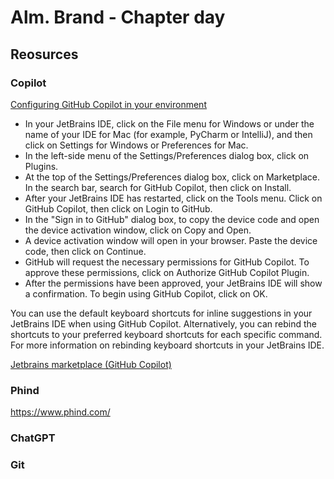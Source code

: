 # Alm. Brand - Chapter day

## Reosurces

### Copilot

[Configuring GitHub Copilot in your environment](https://docs.github.com/en/copilot/configuring-github-copilot/configuring-github-copilot-in-your-environment)

- In your JetBrains IDE, click on the File menu for Windows or under the name of your IDE for Mac (for example, PyCharm or IntelliJ), and then click on Settings for Windows or Preferences for Mac.
- In the left-side menu of the Settings/Preferences dialog box, click on Plugins.
- At the top of the Settings/Preferences dialog box, click on Marketplace. In the search bar, search for GitHub Copilot, then click on Install.
- After your JetBrains IDE has restarted, click on the Tools menu. Click on GitHub Copilot, then click on Login to GitHub.
- In the "Sign in to GitHub" dialog box, to copy the device code and open the device activation window, click on Copy and Open.
- A device activation window will open in your browser. Paste the device code, then click on Continue.
- GitHub will request the necessary permissions for GitHub Copilot. To approve these permissions, click on Authorize GitHub Copilot Plugin.
- After the permissions have been approved, your JetBrains IDE will show a confirmation. To begin using GitHub Copilot, click on OK.

You can use the default keyboard shortcuts for inline suggestions in your JetBrains IDE when using GitHub Copilot. Alternatively, you can rebind the shortcuts to your preferred keyboard shortcuts for each specific command. For more information on rebinding keyboard shortcuts in your JetBrains IDE.

[Jetbrains marketplace (GitHub Copilot)](https://plugins.jetbrains.com/plugin/17718-github-copilot)


### Phind

https://www.phind.com/

### ChatGPT


### Git


